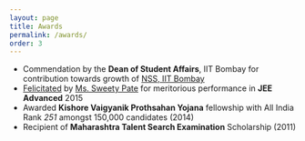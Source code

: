 ```yaml
---
layout: page
title: Awards
permalink: /awards/
order: 3
---
```


- Commendation by the **Dean of Student Affairs**, IIT Bombay for contribution towards growth of [NSS, IIT Bombay](https://gymkhana.iitb.ac.in/~nss/home/)
- <a href="{{ site.baseurl }}/assets/images/sp_felicitation.jpg">Felicitated</a> by [Ms. Sweety Pate](https://www.linkedin.com/in/sweetypate/?originalSubdomain=be) for meritorious performance in **JEE Advanced** 2015
- Awarded **Kishore Vaigyanik Prothsahan Yojana** fellowship with All India Rank *251* amongst 150,000 candidates (2014) 
- Recipient of **Maharashtra Talent Search Examination** Scholarship (2011)
